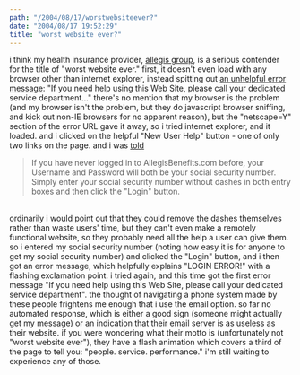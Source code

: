 ```yaml
---
path: "/2004/08/17/worstwebsiteever?" 
date: "2004/08/17 19:52:29" 
title: "worst website ever?" 
---
```

i think my health insurance provider, <a href="http://www.allegisbenefits.com/">allegis group</a>, is a serious contender for the title of "worst website ever." first, it doesn't even load with any browser other than internet explorer, instead spitting out <a href="https://www.ktbsonline.com/error.asp?netscape=Y&amp;ac">an unhelpful error message</a>: "If you need help using this Web Site, please call your dedicated service department..." there's no mention that my browser is the problem (and my browser isn't the problem, but they do javascript browser sniffing, and kick out non-IE browsers for no apparent reason), but the "netscape=Y" section of the error URL gave it away, so i tried internet explorer, and it loaded. and i clicked on the helpful "New User Help" button - one of only two links on the page. and i was <a href="https://www.ktbsonline.com/allegis/new_user_help.asp">told</a><br><blockquote>If you have never logged in to AllegisBenefits.com before, your Username and Password will both be your social security number. Simply enter your social security number without dashes in both entry boxes and then click the "Login" button.</blockquote><br>ordinarily i would point out that they could remove the dashes themselves rather than waste users' time, but they can't even make a remotely functional website, so they probably need all the help a user can give them. so i entered my social security number (noting how easy it is for anyone to get my social security number) and clicked the "Login" button, and i then got an error message, which helpfully explains "LOGIN ERROR!" with a flashing exclamation point. i tried again, and this time got the first error message "If you need help using this Web Site, please call your dedicated service department". the thought of navigating a phone system made by these people frightens me enough that i use the email option. so far no automated response, which is either a good sign (someone might actually get my message) or an indication that their email server is as useless as their website. if you were wondering what their motto is (unfortunately not "worst website ever"), they have a flash animation which covers a third of the page to tell you: "people. service. performance." i'm still waiting to experience any of those.